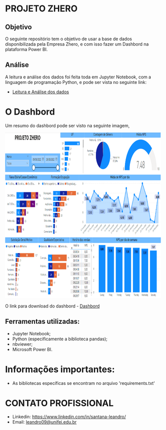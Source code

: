 # PROJETO ZHERO

## Objetivo
O seguinte repositório tem o objetivo de usar a base de dados disponibilizada pela Empresa Zhero, e com isso fazer um Dashbord na plataforma Power BI.

## Análise
A leitura e análise dos dados foi feita toda em Jupyter Notebook, com a linguagem de programação Python, e pode ser vista no seguinte link: 
- [Leitura e Análise dos dados](https://nbviewer.org/github/leandrosantana09/projeto_teste_zhero/blob/main/data_analises.ipynb)

# O Dashbord

Um resumo do dashbord pode ser visto na seguinte imagem,

<img src="static/image_dash.png" 
    width="957" 
    height="534"
    />

O link para download do dashbord - [Dashbord](https://github.com/leandrosantana09/projeto_zhero/tree/main/dash)

 ## Ferramentas utilizadas:

 - Jupyter Notebook;
 - Python (especificamente a biblioteca pandas);
 - nbviewer;
 - Microsoft Power BI.
 

 # Informações importantes:
 
 - As bibliotecas específicas se encontram no arquivo 'requirements.txt'

 # CONTATO PROFISSIONAL

- Linkedin: https://www.linkedin.com/in/santana-leandro/
- Email: leandro09@unifei.edu.br
